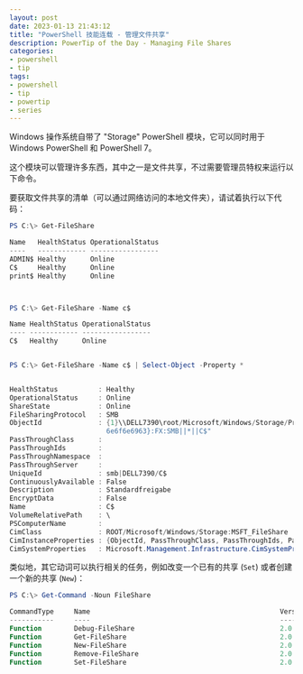 ```yaml
---
layout: post
date: 2023-01-13 21:43:12
title: "PowerShell 技能连载 - 管理文件共享"
description: PowerTip of the Day - Managing File Shares
categories:
- powershell
- tip
tags:
- powershell
- tip
- powertip
- series
---
```

Windows 操作系统自带了 "Storage" PowerShell 模块，它可以同时用于 Windows PowerShell 和 PowerShell 7。


这个模块可以管理许多东西，其中之一是文件共享，不过需要管理员特权来运行以下命令。

要获取文件共享的清单（可以通过网络访问的本地文件夹），请试着执行以下代码：

```powershell
PS C:\> Get-FileShare

Name   HealthStatus OperationalStatus
----   ------------ -----------------
ADMIN$ Healthy      Online
C$     Healthy      Online
print$ Healthy      Online



PS C:\> Get-FileShare -Name c$

Name HealthStatus OperationalStatus
---- ------------ -----------------
C$   Healthy      Online


PS C:\> Get-FileShare -Name c$ | Select-Object -Property *


HealthStatus          : Healthy
OperationalStatus     : Online
ShareState            : Online
FileSharingProtocol   : SMB
ObjectId              : {1}\\DELL7390\root/Microsoft/Windows/Storage/Providers_v2\WSP_FileShare.ObjectId="{c0c2f698-c81d-11e9-9f6f-80
                        6e6f6e6963}:FX:SMB||*||C$"
PassThroughClass      :
PassThroughIds        :
PassThroughNamespace  :
PassThroughServer     :
UniqueId              : smb|DELL7390/C$
ContinuouslyAvailable : False
Description           : Standardfreigabe
EncryptData           : False
Name                  : C$
VolumeRelativePath    : \
PSComputerName        :
CimClass              : ROOT/Microsoft/Windows/Storage:MSFT_FileShare
CimInstanceProperties : {ObjectId, PassThroughClass, PassThroughIds, PassThroughNamespace...}
CimSystemProperties   : Microsoft.Management.Infrastructure.CimSystemProperties
```

类似地，其它动词可以执行相关的任务，例如改变一个已有的共享 (`Set`) 或者创建一个新的共享 (`New`)：

```powershell
PS C:\> Get-Command -Noun FileShare

CommandType     Name                                               Version    Source
-----------     ----                                               -------    ------
Function        Debug-FileShare                                    2.0.0.0    Storage
Function        Get-FileShare                                      2.0.0.0    Storage
Function        New-FileShare                                      2.0.0.0    Storage
Function        Remove-FileShare                                   2.0.0.0    Storage
Function        Set-FileShare                                      2.0.0.0    Storage
```
<!--本文国际来源：[Managing File Shares](https://blog.idera.com/database-tools/powershell/powertips/managing-file-shares/)-->

